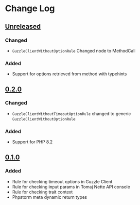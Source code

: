 # Change Log

## [Unreleased][unreleased]

### Changed
- `GuzzleClientWithoutOptionRule` Changed node to MethodCall

### Added
- Support for options retrieved from method with typehints

## [0.2.0]
### Changed
- `GuzzleClientWithoutTimeoutOptionRule` changed to generic `GuzzleClientWithoutOptionRule` 

### Added
- Support for PHP 8.2

## [0.1.0]
### Added
- Rule for checking timeout options in Guzzle Client
- Rule for checking input params in Tomaj Nette API console
- Rule for checking trait context 
- Phpstorm meta dynamic return types

[unreleased]: https://github.com/efabrica-team/phpstan-rules/compare/0.2.0...HEAD
[0.2.0]: https://github.com/efabrica-team/phpstan-rules/compare/0.1.0...0.2.0
[0.1.0]: https://github.com/efabrica-team/phpstan-rules/compare/324b03236bdd7e9c44520cf1f4b9c7265a182e6c...0.1.0
